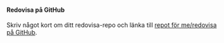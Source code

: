 #### Redovisa på GitHub

Skriv något kort om ditt redovisa-repo och länka till [repot för me/redovisa på GitHub](https://github.com/frbr18/oophp-v5).
